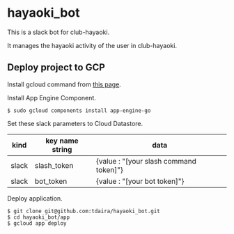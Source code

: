 # hayaoki_bot

This is a slack bot for club-hayaoki.

It manages the hayaoki activity of the user in club-hayaoki.

## Deploy project to GCP

Install gcloud command from [this page](https://cloud.google.com/sdk/downloads).


Install App Engine Component.


```
$ sudo gcloud components install app-engine-go  
```

Set these slack parameters to Cloud Datastore.

| kind | key name string | data |
| --- | --- | --- |
| slack  | slash_token | {value : "[your slash command token]"} |
| slack  | bot_token | {value : "[your bot token]"} |

Deploy application.

```
$ git clone git@github.com:tdaira/hayaoki_bot.git
$ cd hayaoki_bot/app
$ gcloud app deploy
```
